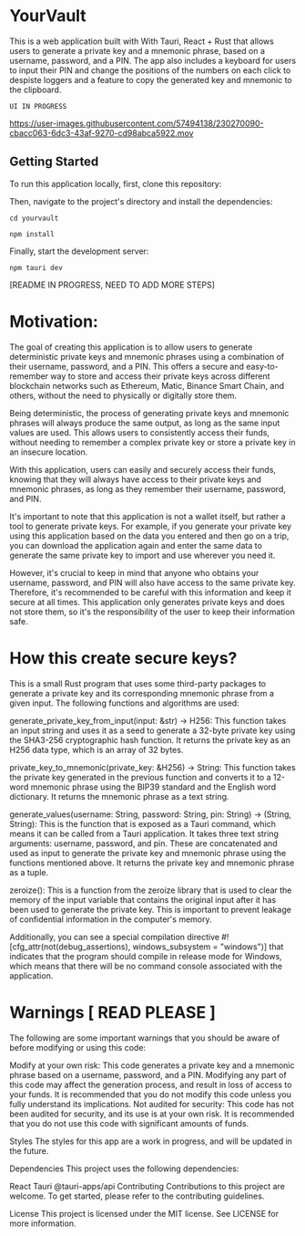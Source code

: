 # YourVault

This is a web application built with With Tauri, React + Rust that allows users to generate a private key and a mnemonic phrase, based on a username, password, and a PIN. The app also includes a keyboard for users to input their PIN and change the positions of the numbers on each click to despiste loggers and a feature to copy the generated key and mnemonic to the clipboard.

`UI IN PROGRESS `

https://user-images.githubusercontent.com/57494138/230270090-cbacc063-6dc3-43af-9270-cd98abca5922.mov

## Getting Started

To run this application locally, first, clone this repository:

Then, navigate to the project's directory and install the dependencies:

```
cd yourvault
```

```
npm install
```

Finally, start the development server:

```
npm tauri dev
```

[README IN PROGRESS, NEED TO ADD MORE STEPS]

# Motivation:

The goal of creating this application is to allow users to generate deterministic private keys and mnemonic phrases using a combination of their username, password, and a PIN. This offers a secure and easy-to-remember way to store and access their private keys across different blockchain networks such as Ethereum, Matic, Binance Smart Chain, and others, without the need to physically or digitally store them.

Being deterministic, the process of generating private keys and mnemonic phrases will always produce the same output, as long as the same input values are used. This allows users to consistently access their funds, without needing to remember a complex private key or store a private key in an insecure location.

With this application, users can easily and securely access their funds, knowing that they will always have access to their private keys and mnemonic phrases, as long as they remember their username, password, and PIN.

It's important to note that this application is not a wallet itself, but rather a tool to generate private keys. For example, if you generate your private key using this application based on the data you entered and then go on a trip, you can download the application again and enter the same data to generate the same private key to import and use wherever you need it.

However, it's crucial to keep in mind that anyone who obtains your username, password, and PIN will also have access to the same private key. Therefore, it's recommended to be careful with this information and keep it secure at all times. This application only generates private keys and does not store them, so it's the responsibility of the user to keep their information safe.

# How this create secure keys?

This is a small Rust program that uses some third-party packages to generate a private key and its corresponding mnemonic phrase from a given input. The following functions and algorithms are used:

generate_private_key_from_input(input: &str) -> H256: This function takes an input string and uses it as a seed to generate a 32-byte private key using the SHA3-256 cryptographic hash function. It returns the private key as an H256 data type, which is an array of 32 bytes.

private_key_to_mnemonic(private_key: &H256) -> String: This function takes the private key generated in the previous function and converts it to a 12-word mnemonic phrase using the BIP39 standard and the English word dictionary. It returns the mnemonic phrase as a text string.

generate_values(username: String, password: String, pin: String) -> (String, String): This is the function that is exposed as a Tauri command, which means it can be called from a Tauri application. It takes three text string arguments: username, password, and pin. These are concatenated and used as input to generate the private key and mnemonic phrase using the functions mentioned above. It returns the private key and mnemonic phrase as a tuple.

zeroize(): This is a function from the zeroize library that is used to clear the memory of the input variable that contains the original input after it has been used to generate the private key. This is important to prevent leakage of confidential information in the computer's memory.

Additionally, you can see a special compilation directive #![cfg_attr(not(debug_assertions), windows_subsystem = "windows")] that indicates that the program should compile in release mode for Windows, which means that there will be no command console associated with the application.

# Warnings [ READ PLEASE ]

The following are some important warnings that you should be aware of before modifying or using this code:

Modify at your own risk: This code generates a private key and a mnemonic phrase based on a username, password, and a PIN. Modifying any part of this code may affect the generation process, and result in loss of access to your funds. It is recommended that you do not modify this code unless you fully understand its implications.
Not audited for security: This code has not been audited for security, and its use is at your own risk. It is recommended that you do not use this code with significant amounts of funds.

Styles
The styles for this app are a work in progress, and will be updated in the future.

Dependencies
This project uses the following dependencies:

React
Tauri
@tauri-apps/api
Contributing
Contributions to this project are welcome. To get started, please refer to the contributing guidelines.

License
This project is licensed under the MIT license. See LICENSE for more information.
